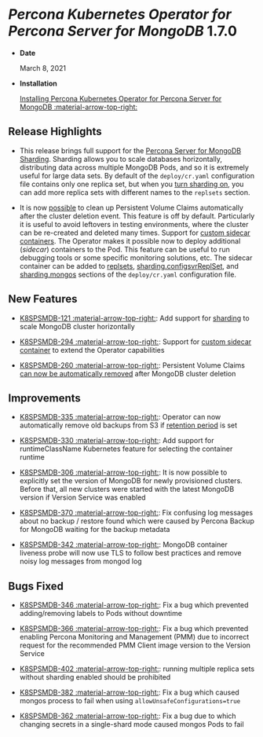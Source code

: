 # *Percona Kubernetes Operator for Percona Server for MongoDB* 1.7.0


* **Date**

    March 8, 2021



* **Installation**

    [Installing Percona Kubernetes Operator for Percona Server for MongoDB :material-arrow-top-right:](https://www.percona.com/doc/kubernetes-operator-for-psmongodb/index.html#installation)


## Release Highlights


* This release brings full support for the [Percona Server for MongoDB Sharding](../sharding.md#operator-sharding). Sharding
allows you to scale databases horizontally, distributing data across multiple
MongoDB Pods, and so it is extremely useful for large data sets. By
default of the `deploy/cr.yaml` configuration file contains only one replica
set, but when you [turn sharding on](../operator.md#sharding-enabled), you can add more
replica sets with different names to the `replsets` section.


* It is now [possible](../operator.md#finalizers) to clean up Persistent Volume Claims
automatically after the cluster deletion event. This feature is off by
default. Particularly it is useful to avoid leftovers in testing environments,
where the cluster can be re-created and deleted many times.
Support for [custom sidecar containers](../faq.md#faq-sidecar). The Operator makes
it possible now to deploy additional (*sidecar*) containers to the Pod. This
feature can be useful to run debugging tools or some specific monitoring
solutions, etc. The sidecar container can be added to
[replsets](../operator.md#replsets-sidecars-image),
[sharding.configsvrReplSet](../operator.md#sharding-configsvrreplset-sidecars-image), and
[sharding.mongos](../operator.md#sharding-mongos-sidecars-image) sections of the
`deploy/cr.yaml` configuration file.

## New Features


* [K8SPSMDB-121 :material-arrow-top-right:](https://jira.percona.com/browse/K8SPSMDB-121): Add support for [sharding](../sharding.md#operator-sharding) to scale MongoDB cluster horizontally


* [K8SPSMDB-294 :material-arrow-top-right:](https://jira.percona.com/browse/K8SPSMDB-294): Support for [custom sidecar container](../faq.md#faq-sidecar) to extend the Operator capabilities


* [K8SPSMDB-260 :material-arrow-top-right:](https://jira.percona.com/browse/K8SPSMDB-260): Persistent Volume Claims [can now be automatically removed](../operator.md#finalizers) after MongoDB cluster deletion

## Improvements


* [K8SPSMDB-335 :material-arrow-top-right:](https://jira.percona.com/browse/K8SPSMDB-335): Operator can now automatically remove old backups from S3 if [retention period](../operator.md#backup-tasks-keep) is set


* [K8SPSMDB-330 :material-arrow-top-right:](https://jira.percona.com/browse/K8SPSMDB-330): Add support for runtimeClassName Kubernetes feature for selecting the container runtime


* [K8SPSMDB-306 :material-arrow-top-right:](https://jira.percona.com/browse/K8SPSMDB-306): It is now possible to explicitly set the version of MongoDB for newly provisioned clusters. Before that, all new clusters were started with the latest MongoDB version if Version Service was enabled


* [K8SPSMDB-370 :material-arrow-top-right:](https://jira.percona.com/browse/K8SPSMDB-370): Fix confusing log messages about no backup / restore found which were caused by Percona Backup for MongoDB waiting for the backup metadata


* [K8SPSMDB-342 :material-arrow-top-right:](https://jira.percona.com/browse/K8SPSMDB-342): MongoDB container liveness probe will now use TLS to follow best practices and remove noisy log messages from mongod log

## Bugs Fixed


* [K8SPSMDB-346 :material-arrow-top-right:](https://jira.percona.com/browse/K8SPSMDB-346): Fix a bug which prevented adding/removing labels to Pods without downtime


* [K8SPSMDB-366 :material-arrow-top-right:](https://jira.percona.com/browse/K8SPSMDB-366): Fix a bug which prevented enabling Percona Monitoring and Management (PMM) due to incorrect request for the recommended PMM Client image version to the Version Service


* [K8SPSMDB-402 :material-arrow-top-right:](https://jira.percona.com/browse/K8SPSMDB-402): running multiple replica sets without sharding enabled should be prohibited


* [K8SPSMDB-382 :material-arrow-top-right:](https://jira.percona.com/browse/K8SPSMDB-382): Fix a bug which caused mongos process to fail when using `allowUnsafeConfigurations=true`


* [K8SPSMDB-362 :material-arrow-top-right:](https://jira.percona.com/browse/K8SPSMDB-362): Fix a bug due to which changing secrets in a single-shard mode caused mongos Pods to fail
